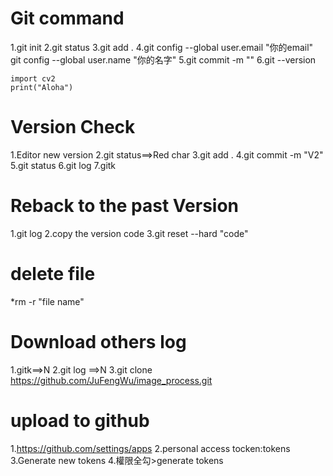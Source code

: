 # Git command
1.git init
2.git status
3.git add .
4.git config --global user.email "你的email"
git config --global user.name "你的名字"
5.git commit -m ""
6.git --version

```
import cv2
print("Aloha")
```


# Version Check
1.Editor new version
2.git status==>Red char
3.git add .
4.git commit -m "V2"
5.git status
6.git log
7.gitk


# Reback to the past Version 
1.git log
2.copy the version code
3.git reset --hard "code"


# delete file
*rm -r "file name"

# Download others log
1.gitk==>N
2.git log ==>N
3.git clone https://github.com/JuFengWu/image_process.git


# upload to github
1.https://github.com/settings/apps
2.personal access tocken:tokens
3.Generate new tokens
4.權限全勾>generate tokens


